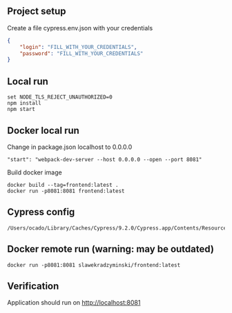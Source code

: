 ## Project setup

Create a file cypress.env.json with your credentials

```json
{
    "login": "FILL_WITH_YOUR_CREDENTIALS",
    "password": "FILL_WITH_YOUR_CREDENTIALS"
}
```

## Local run

```commandline
set NODE_TLS_REJECT_UNAUTHORIZED=0
npm install
npm start
```




## Docker local run

Change in package.json localhost to 0.0.0.0

```commandline
"start": "webpack-dev-server --host 0.0.0.0 --open --port 8081"
```

Build docker image

```commandline
docker build --tag=frontend:latest .
docker run -p8081:8081 frontend:latest
```

## Cypress config
```
/Users/ocado/Library/Caches/Cypress/9.2.0/Cypress.app/Contents/Resources/app/packages/server/config
```

## Docker remote run (warning: may be outdated)

```commandline
docker run -p8081:8081 slawekradzyminski/frontend:latest
```

## Verification

Application should run on [http://localhost:8081](http://localhost:8081)